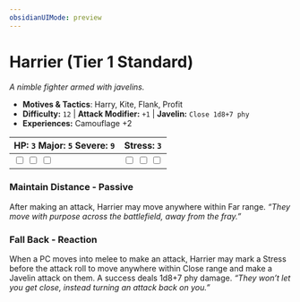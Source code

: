 ```yaml
---
obsidianUIMode: preview
---
```

# Harrier (Tier 1 Standard)

*A nimble fighter armed with javelins.*

- **Motives & Tactics**: Harry, Kite, Flank, Profit
- **Difficulty:** `12` | **Attack Modifier:** `+1` | **Javelin:** `Close 1d8+7 phy`
- **Experiences:** Camouflage +2

| HP: `3` Major: `5` Severe: `9` | Stress: `3` |
|--|--|
|  <input type="checkbox" unchecked id="cc8319e5"> <input type="checkbox" unchecked id="0b89bae1"> <input type="checkbox" unchecked id="29e14c91"> |  <input type="checkbox" unchecked id="5dcfbf5d"> <input type="checkbox" unchecked id="c6a92107"> <input type="checkbox" unchecked id="53e3cb26"> |

### Maintain Distance - Passive

After making an attack, Harrier may move anywhere within Far range. *“They move with purpose across the battlefield, away from the fray.”*

### Fall Back - Reaction

When a PC moves into melee to make an attack, Harrier may mark a Stress before the attack roll to move anywhere within Close range and make a Javelin attack on them. A success deals 1d8+7 phy damage. *“They won’t let you get close, instead turning an attack back on you.”*



